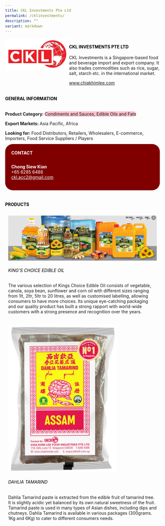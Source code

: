 ```yaml
---
title: CKL Investments Pte Ltd
permalink: /cklinvestments/
description: ""
variant: markdown
---
```

<div class="flex-paragraph">
	<div style="display: flex; flex-wrap: wrap;" class="flex-container">
		<div style="flex: 1 1 40%; display: block;" class="card sgds">
			<img src="/images/ckl_logo.png">
		</div>
		<div style="flex: 1 1 58%; display: block; margin-left: 3px" class="card-sgds">
			<h4 style="text-transform: uppercase; color: black;"><b>CKL Investments Pte Ltd</b></h4>
			<p>CKL Investments is a Singapore-based food and beverage import and export company. It also trades commodities such as rice, sugar, salt, starch etc. in the international market.</p>
			<p><a target="_blank" href="https://www.chiakhimlee.com">www.chiakhimlee.com</a></p>
		</div>
	</div>
</div>

<h4 style="text-transform: uppercase; color: black;">
	<b>General Information</b>
</h4>
<div style="display: flex; flex-wrap: wrap;" class="flex-container">
	<div style="flex: 1 1 65%; display: block; align-self: stretch" class="card sgds">
		<div class="flex-paragraph">
			<p>
				<b>Product Category: </b>
				<span style="background-color: pink; border-radius: 10px;">Condiments and Sauces, Edible Oils and Fats</span>
			</p>
			<p>
				<b>Export Markets: </b>Asia Pacific, Africa
			</p>
			<p style="margin-bottom: 10px;">
				<b>Looking for: </b>Food Distributors, Retailers, Wholesalers, E-commerce, Importers, Food Service Suppliers / Players
			</p>
		</div>
	</div>
	<div style="flex: 1 1 35%; padding: 10px; display: block; background-color: maroon; border-radius: 25px; align-self: center;" class="card sgds">
		<h4 style="color: white; margin-top: 10px; margin-left: 10px;">CONTACT</h4>
		<div class="flex-paragraph">
			<p style="padding: 10px; color: white;">
				<b>Chong Siew Kian</b>
				<br>+65 6285 6488<br>
				<a style="color: white;" href="mailto:ckl.acc2@gmail.com">ckl.acc2@gmail.com</a>
			</p>
		</div>
	</div>
</div>
<br>
<h4 style="text-transform: uppercase; color: black;">
	<b>Products</b>
</h4>
<div style="display: flex; flex-wrap: wrap;">
	<div style="flex: 1 1 47%; margin: 10px; display: block;" class="card sgds">
		<div style="display: block;" class="flex-image">
			<img src="/images/ckl_1.png">
		</div>
		<div class="flex-paragraph">
			<h6 style="text-transform: uppercase; color: black;">King's Choice Edible Oil</h6>
			<p>The various selection of Kings Choice Edible Oil consists of vegetable, canola, soya bean, sunflower and corn oil with different sizes ranging from 1lt, 2ltr, 5ltr to 20 litres, as well as customised labelling, allowing consumers to have more choices. Its unique eye-catching packaging and our quality product has built a strong rapport with world-wide customers with a strong presence and recognition over the years.</p>
		</div>
	</div>
	<div style="flex: 1 1 47%; margin: 10px; display: block;" class="card sgds">
		<div style="display: block;" class="flex-image">
			<img src="/images/ckl_2.png">
		</div>
		<div class="flex-paragraph">
			<h6 style="text-transform: uppercase; color: black;">Dahlia Tamarind</h6>
			<p>Dahlia Tamarind paste is extracted from the edible fruit of tamarind tree. It is slightly acidic yet balanced by its own natural sweetness of the fruit. Tamarind paste is used in many types of Asian dishes, including dips and chutneys. Dahlia Tamarind is available in various packages (300grams. 1Kg and 6Kg) to cater to different consumers needs.</p>
		</div>
	</div>
</div>